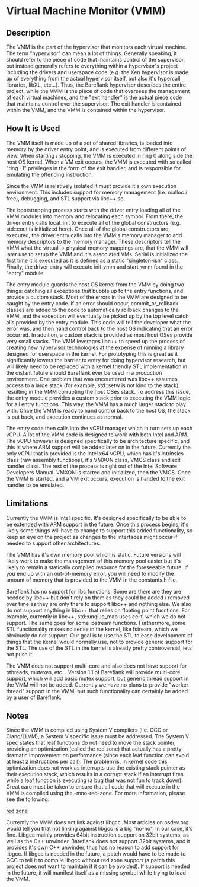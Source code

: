 # Virtual Machine Monitor (VMM)

## Description

The VMM is the part of the hypervisor that monitors each virtual machine. The term "hypervisor" can mean a lot of things. Generally speaking, it should refer to the piece of code that maintains control of the supervisor, but instead generally refers to everything within a hypervisor's project including the drivers and userspace code (e.g. the Xen hypervisor is made up of everything from the actual hypervisor itself, but also it's hypercall libraries, libXL, etc...). Thus, the Bareflank hypervisor describes the entire project, while the VMM is the piece of code that oversees the management of each virtual machines, and the "exit handler" is the actual piece code that maintains control over the supervisor. The exit handler is contained within the VMM, and the VMM is contained within the hypervisor.

## How It is Used

The VMM itself is made up of a set of shared libraries, is loaded into memory by the driver entry point, and is executed from different points of view. When starting / stopping, the VMM is executed in ring 0 along side the host OS kernel. When a VM exit occurs, the VMM is executed with so called "ring -1" privileges in the form of the exit handler, and is responsible for emulating the offending instruction.

Since the VMM is relatively isolated it must provide it's own execution environment. This includes support for memory management (i.e. malloc / free), debugging, and STL support via libc++.so.

The bootstrapping process starts with the driver entry loading all of the VMM modules into memory and relocating each symbol. From there, the driver entry calls local_init to execute all of the global constructors (e.g. std::cout is initialized here). Once all of the global constructors are executed, the driver entry calls into the VMM's memory manager to add memory descriptors to the memory manager. These descriptors tell the VMM what the virtual -> physical memory mappings are, that the VMM will later use to setup the VMM and it's associated VMs. Serial is initialized the first time it is executed as it is defined as a static "singleton-ish" class. Finally, the driver entry will execute init_vmm and start_vmm found in the "entry" module.

The entry module guards the host OS kernel from the VMM by doing two things: catching all exceptions that bubble up to the entry functions, and provide a custom stack. Most of the errors in the VMM are designed to be caught by the entry code. If an error should occur, commit_or_rollback classes are added to the code to automatically rollback changes to the VMM, and the exception will eventually be picked up by the top level catch alls provided by the entry module. This code will tell the developer what the error was, and then hand control back to the host OS indicating that an error occurred. In addition, a custom stack is provided as most host OSes provide very small stacks. The VMM leverages libc++ to speed up the process of creating new hypervisor technologies at the expense of running a library designed for userspace in the kernel. For prototyping this is great as it significantly lowers the barrier to entry for doing hypervisor research, but will likely need to be replaced with a kernel friendly STL implementation in the distant future should Bareflank ever be used in a production environment. One problem that was encountered was libc++ assumes access to a large stack (for example, std::setw is not kind to the stack), resulting in the VMM corrupting the host OSes stack. To address this issue, the entry module provides a custom stack prior to executing the VMM logic for all entry functions. This way, the VMM has a much larger stack to play with. Once the VMM is ready to hand control back to the host OS, the stack is put back, and execution continues as normal.

The entry code then calls into the vCPU manager which in turn sets up each vCPU. A lot of the VMM code is designed to work with both Intel and ARM. The vCPU however is designed specifically to be architecture specific, and this is where ARM support will be added later on in the future. Currently the only vCPU that is provided is the Intel x64 vCPU, which has it's intrinsics class (raw assembly functions), it's VMXON class, VMCS class and exit handler class. The rest of the process is right out of the Intel Software Developers Manual. VMXON is started and initialized, then the VMCS. Once the VMM is started, and a VM exit occurs, execution is handed to the exit handler to be emulated.

## Limitations

Currently the VMM is Intel specific. It's designed specifically to be able to be extended with ARM support in the future. Once this process begins, it's likely some things will have to change to support this added functionality, so keep an eye on the project as changes to the interfaces might occur if needed to support other architectures.

The VMM has it's own memory pool which is static. Future versions will likely work to make the management of this memory pool easier but it's likely to remain a statically compiled resource for the foreseeable future. If you end up with an out-of-memory error, you will need to modify the amount of memory that is provided to the VMM in the constants.h file.

Bareflank has no support for libc functions. Some are there are they are needed by libc++ but don't rely on them as they could be added / removed over time as they are only there to support libc++ and nothing else. We also do not support anything in libc++ that relies on floating point fucntions. For example, currently in libc++, std::unqiue_map uses ceilf, which we do not support. The same goes for some iostream functions. Furthermore, some STL functionality makes no sense in the kernel, like fstream, which we obviously do not support. Our goal is to use the STL to ease development of things that the kernel would normally use, not to provide generic support for the STL. The use of the STL in the kernel is already pretty controversial, lets not push it.

The VMM does not support multi-core and also does not have support for pthreads, mutexes, etc... Version 1.1 of Bareflank will provide multi-core support, which will add basic mutex support, but generic thread support in the VMM will not be added. Currently we have no plans to provide "worker thread" support in the VMM, but such functionality can certainly be added by a user of Bareflank.

## Notes

Since the VMM is compiled using System V compilers (i.e. GCC or Clang/LLVM), a System V specific issue must be addressed. The System V spec states that leaf functions do not need to move the stack pointer, providing an optimization (called the red zone) that actually has a pretty dramatic improvement on performance (since each leaf function can avoid at least 2 instructions per call). The problem is, in kernel code this optimization does not work as interrupts use the existing stack pointer as their execution stack, which results in a corrupt stack if an interrupt fires while a leaf function is executing (a bug that was not fun to track down). Great care must be taken to ensure that all code that will execute in the VMM is compiled using the -mno-red-zone. For more information, please see the following:

[red zone](http://eli.thegreenplace.net/2011/09/06/stack-frame-layout-on-x86-64/)

Currently the VMM does not link against libgcc. Most articles on osdev.org would tell you that not linking against libgcc is a big "no-no". In our case, it's fine. Libgcc mainly provides 64bit instruction support on 32bit systems, as well as the C++ unwinder. Bareflank does not support 32bit systems, and it provides it's own C++ unwinder, thus has no reason to add support for libgcc. If libgcc is needed in the future, a patch would have to be made to GCC to tell it to compile libgcc without red zone support (a patch this project does not want to maintain if it can be avoided). If support is needed in the future, it will manifest itself as a missing symbol while trying to load the VMM.

